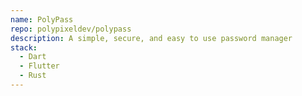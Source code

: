 ```yaml
---
name: PolyPass
repo: polypixeldev/polypass
description: A simple, secure, and easy to use password manager
stack:
  - Dart
  - Flutter
  - Rust
---
```


<!--add additonal information about PolyPass-->
